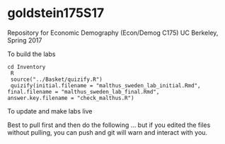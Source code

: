 # goldstein175S17
Repository for Economic Demography (Econ/Demog C175) UC Berkeley, Spring 2017

To build the labs

```
cd Inventory
 R
 source("../Basket/quizify.R")
 quizify(initial.filename = "malthus_sweden_lab_initial.Rmd",
final.filename = "malthus_sweden_lab_final.Rmd",
answer.key.filename = "check_malthus.R")
```

To update and make labs live

Best to pull first and then do the following ... but if you edited the
files without pulling, you can push and git will warn and interact with you.


